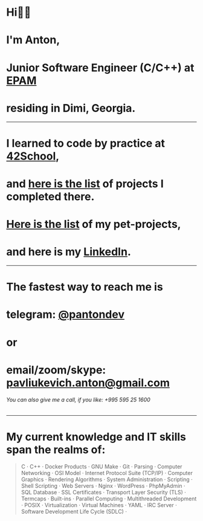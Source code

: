 # Hi👋🏼
# I'm Anton,
# Junior Software Engineer (C/C++) at [EPAM](https://www.epam.com/)  
# residing in Dimi, Georgia.
***
# I learned to code by practice at [42School](https://42.fr/en/homepage/), 
# and [here is the list](https://github.com/itonyluke/21_42_school_projects) of projects I completed there.
# [Here is the list](https://github.com/itonyluke/pet_projects) of my pet-projects,
# and here is my [LinkedIn](https://www.linkedin.com/in/pantondev/).
<!-- # and my [website](https://panton.dev/)*.  
###### *but there is just a summary of the information you can find here on GitHub and LinkedIn. -->
***
# The fastest way to reach me is
# telegram: [@pantondev](https://t.me/pantondev)
# or
# email/zoom/skype: pavliukevich.anton@gmail.com
###### You can also give me a call, if you like: +995 595 25 1600

***
# My current knowledge and IT skills span the realms of:
> C · C++ · Docker Products · GNU Make · Git  · Parsing · Computer Networking · OSI Model · Internet Protocol Suite (TCP/IP) · Computer Graphics · Rendering Algorithms · System Administration · Scripting · Shell Scripting · Web Servers · Nginx · WordPress · PhpMyAdmin · SQL Database · SSL Certificates · Transport Layer Security (TLS) · Termcaps · Built-ins · Parallel Computing · Multithreaded Development · POSIX · Virtualization · Virtual Machines · YAML · IRC Server · Software Development Life Cycle (SDLC) · 
